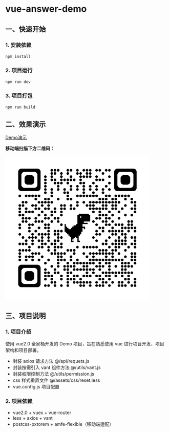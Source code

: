 # vue-answer-demo

## 一、快速开始

### 1. 安装依赖
```
npm install
```

### 2. 项目运行
```
npm run dev
```

### 3. 项目打包
```
npm run build
```

## 二、效果演示

[Demo演示](http://demo.hdblog.online/answer-app/ "Demo")

**移动端扫描下方二维码：**

![code](.\public\code.png)

## 三、项目说明

### 1. 项目介绍

使用 vue2.0 全家桶开发的 Demo 项目，旨在熟悉使用 vue 进行项目开发、项目架构和项目部署。

- 封装 axios 请求方法 @/api/requets.js
- 封装按需引入 vant 组件方法 @/utils/vant.js
- 封装权限控制方法 @/utils/permission.js
- css 样式重置文件 @/assets/css/reset.less
- vue.config.js 项目配置

### 2. 项目依赖

- vue2.0 + vuex + vue-router
- less + axios + vant
- postcss-pxtorem + amfe-flexible（移动端适配）

